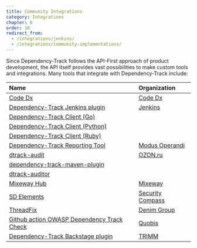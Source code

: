 ```yaml
---
title: Community Integrations
category: Integrations
chapter: 6
order: 10
redirect_from:
  - /integrations/jenkins/
  - /integrations/community-implementations/
---
```


Since Dependency-Track follows the API-First approach of product development, the API itself provides vast possibilities 
to make custom tools and integrations. Many tools that integrate with Dependency-Track include:

| Name | Organization |
|:---------|:--------|
| [Code Dx](https://codedx.com/) | [Code Dx](https://codedx.com/) |
| [Dependency-Track Jenkins plugin](https://plugins.jenkins.io/dependency-track/) | [Jenkins](https://www.jenkins.io/) |
| [Dependency-Track Client (Go)](https://github.com/nscuro/dtrack-client) | |
| [Dependency-Track Client (Python)](https://github.com/alvinchchen/dependency-track-python) | |
| [Dependency-Track Client (Ruby)](https://github.com/mrtc0/dependency-tracker-client) | |
| [Dependency-Track Reporting Tool](https://github.com/MO-Movia/Dependency-Track-Report-Tool) | [Modus Operandi](https://www.modusoperandi.com/) |
| [dtrack-audit](https://github.com/ozonru/dtrack-audit) | [OZON.ru](https://www.ozon.ru/) |
| [dependency-track-maven-plugin](https://github.com/pmckeown/dependency-track-maven-plugin) | |
| [dtrack-auditor](https://github.com/thinksabin/DTrackAuditor) | |
| [Mixeway Hub](https://github.com/mixeway/mixewayhub) | [Mixeway](https://mixeway.io/) |
| [SD Elements](https://www.securitycompass.com/sdelements) | [Security Compass](https://www.securitycompass.com/) |
| [ThreadFix](https://threadfix.it/) | [Denim Group](https://www.denimgroup.com/) |
|[Github action OWASP Dependency Track Check](https://github.com/marketplace/actions/owasp-dependency-track-check)| [Quobis](https://www.quobis.com/)|
|[Dependency-Track Backstage plugin](https://github.com/TRIMM/plugin-dependencytrack)| [TRIMM](https://www.trimm.nl/)|

